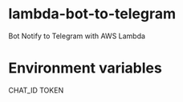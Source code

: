 # lambda-bot-to-telegram
Bot Notify to Telegram with AWS Lambda

# Environment variables
CHAT_ID
TOKEN

